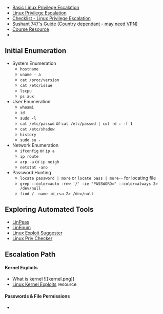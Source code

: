 - [Basic Linux Privilege Escalation](https://blog.g0tmi1k.com/2011/08/basic-linux-privilege-escalation/)
- [Linux Privilege Escalation](https://github.com/swisskyrepo/PayloadsAllTheThings/blob/master/Methodology%20and%20Resources/Linux%20-%20Privilege%20Escalation.md)
- [Checklist - Linux Privilege Escalation](https://book.hacktricks.xyz/linux-unix/linux-privilege-escalation-checklist)
- [Sushant 747's Guide (Country dependant - may need VPN)](https://sushant747.gitbooks.io/total-oscp-guide/content/privilege_escalation_-_linux.html)
- [Course Resource](https://github.com/TCM-Course-Resources/Linux-Privilege-Escalation-Resources)
- 

## Initial Enumeration
- System Enumeration
	- `hostname`
	- `uname - a`
	- `cat /proc/version`
	- `cat /etc/issue`
	- `lscpu`
	- `ps aux`
- User Enumeration
	- `whoami`
	- `id`
	- `sudo -l`
	- `cat /etc/passwd` or `cat /etc/passwd | cut -d : -f 1`
	- `cat /etc/shadow`
	- `history`
	- `sudo su -` 
- Network Enumeration
	- `ifconfig` or `ip a`
	- `ip route`
	- `arp -a` or `ip neigh`
	- `netstat -ano`
- Password Hunting
	- `locate password | more` or `locate pass | more`-- for locating file
	- `grep --color=auto -rnw '/' -ie "PASSWORD=" --color=always 2> /dev/null`
	- `find / -name id_rsa 2> /dev/null`

## Exploring Automated Tools
- [LinPeas](https://github.com/carlospolop/privilege-escalation-awesome-scripts-suite/tree/master/linPEAS)
- [LinEnum](https://github.com/rebootuser/LinEnum)
- [Linux Exploit Suggester](https://github.com/mzet-/linux-exploit-suggester)
- [Linux Priv Checker](https://github.com/sleventyeleven/linuxprivchecker)


## Escalation Path

#### Kernel Exploits
- What is kernel
![[kernel.png]]
- [Linux Kernel Exploits](https://github.com/lucyoa/kernel-exploits) resource

#### Passwords & File Permissions
- 